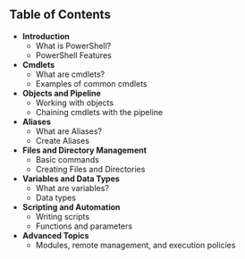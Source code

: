 ## Table of Contents
- **Introduction**
  - What is PowerShell?
  - PowerShell Features
- **Cmdlets**
  - What are cmdlets?
  - Examples of common cmdlets
- **Objects and Pipeline**
  - Working with objects
  - Chaining cmdlets with the pipeline
- **Aliases**
  - What are Aliases?
  - Create Aliases
- **Files and Directory Management**
  - Basic commands
  - Creating Files and Directories
- **Variables and Data Types**
  - What are variables?
  - Data types
- **Scripting and Automation**
  - Writing scripts
  - Functions and parameters
- **Advanced Topics**
  - Modules, remote management, and execution policies
